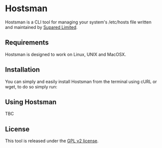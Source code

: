 # Hostsman

Hostsman is a CLI tool for managing your system's /etc/hosts file written and
maintained by [Supared Limited](http://supared.com).

## Requirements

Hostsman is designed to work on Linux, UNIX and MacOSX.

## Installation

You can simply and easily install Hostsman from the terminal using cURL or wget,
to do so simply run:

## Using Hostsman

TBC

## License

This tool is released under the [GPL v2 license](LICENSE).